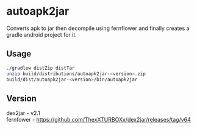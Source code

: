 # autoapk2jar

Converts apk to jar then decompile using fernflower and finally creates a gradle android project for it.

## Usage
```bash
./gradlew distZip distTar
unzip build/distributions/autoapk2jar-<version>.zip
build/dist/autoapk2jar-<version>/bin/autoapk2jar
```

## Version
dex2jar - v2.1  
fernfower - https://github.com/ThexXTURBOXx/dex2jar/releases/tag/v64
